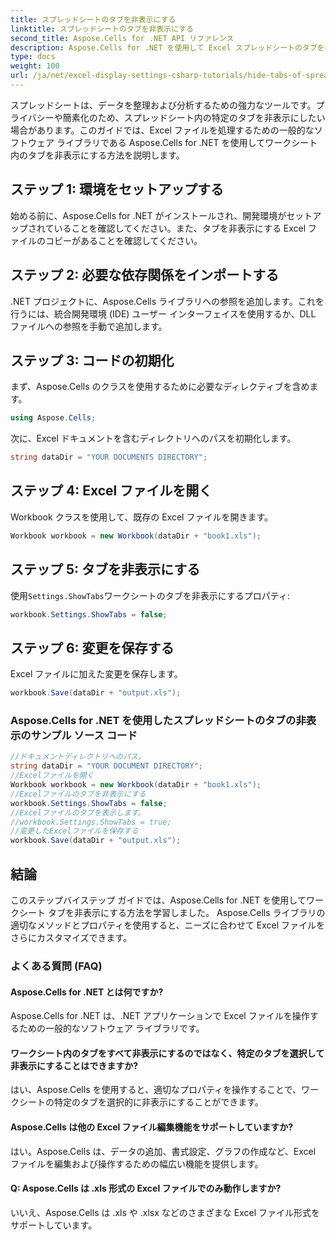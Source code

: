 ```yaml
---
title: スプレッドシートのタブを非表示にする
linktitle: スプレッドシートのタブを非表示にする
second_title: Aspose.Cells for .NET API リファレンス
description: Aspose.Cells for .NET を使用して Excel スプレッドシートのタブを非表示にするためのステップバイステップ ガイド。
type: docs
weight: 100
url: /ja/net/excel-display-settings-csharp-tutorials/hide-tabs-of-spreadsheet/
---
```

スプレッドシートは、データを整理および分析するための強力なツールです。プライバシーや簡素化のため、スプレッドシート内の特定のタブを非表示にしたい場合があります。このガイドでは、Excel ファイルを処理するための一般的なソフトウェア ライブラリである Aspose.Cells for .NET を使用してワークシート内のタブを非表示にする方法を説明します。

## ステップ 1: 環境をセットアップする

始める前に、Aspose.Cells for .NET がインストールされ、開発環境がセットアップされていることを確認してください。また、タブを非表示にする Excel ファイルのコピーがあることを確認してください。

## ステップ 2: 必要な依存関係をインポートする

.NET プロジェクトに、Aspose.Cells ライブラリへの参照を追加します。これを行うには、統合開発環境 (IDE) ユーザー インターフェイスを使用するか、DLL ファイルへの参照を手動で追加します。

## ステップ 3: コードの初期化

まず、Aspose.Cells のクラスを使用するために必要なディレクティブを含めます。

```csharp
using Aspose.Cells;
```

次に、Excel ドキュメントを含むディレクトリへのパスを初期化します。

```csharp
string dataDir = "YOUR DOCUMENTS DIRECTORY";
```

## ステップ 4: Excel ファイルを開く

Workbook クラスを使用して、既存の Excel ファイルを開きます。

```csharp
Workbook workbook = new Workbook(dataDir + "book1.xls");
```

## ステップ 5: タブを非表示にする

使用`Settings.ShowTabs`ワークシートのタブを非表示にするプロパティ:

```csharp
workbook.Settings.ShowTabs = false;
```

## ステップ 6: 変更を保存する

Excel ファイルに加えた変更を保存します。

```csharp
workbook.Save(dataDir + "output.xls");
```

### Aspose.Cells for .NET を使用したスプレッドシートのタブの非表示のサンプル ソース コード 
```csharp
//ドキュメントディレクトリへのパス。
string dataDir = "YOUR DOCUMENT DIRECTORY";
//Excelファイルを開く
Workbook workbook = new Workbook(dataDir + "book1.xls");
//Excelファイルのタブを非表示にする
workbook.Settings.ShowTabs = false;
//Excelファイルのタブを表示します。
//workbook.Settings.ShowTabs = true;
//変更したExcelファイルを保存する
workbook.Save(dataDir + "output.xls");
```

## 結論

このステップバイステップ ガイドでは、Aspose.Cells for .NET を使用してワークシート タブを非表示にする方法を学習しました。 Aspose.Cells ライブラリの適切なメソッドとプロパティを使用すると、ニーズに合わせて Excel ファイルをさらにカスタマイズできます。

### よくある質問 (FAQ)

#### Aspose.Cells for .NET とは何ですか?
    
Aspose.Cells for .NET は、.NET アプリケーションで Excel ファイルを操作するための一般的なソフトウェア ライブラリです。

#### ワークシート内のタブをすべて非表示にするのではなく、特定のタブを選択して非表示にすることはできますか?
   
はい、Aspose.Cells を使用すると、適切なプロパティを操作することで、ワークシートの特定のタブを選択的に非表示にすることができます。

#### Aspose.Cells は他の Excel ファイル編集機能をサポートしていますか?

はい。Aspose.Cells は、データの追加、書式設定、グラフの作成など、Excel ファイルを編集および操作するための幅広い機能を提供します。

#### Q: Aspose.Cells は .xls 形式の Excel ファイルでのみ動作しますか?

いいえ、Aspose.Cells は .xls や .xlsx などのさまざまな Excel ファイル形式をサポートしています。